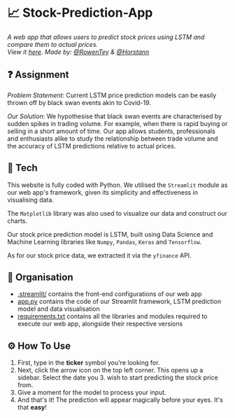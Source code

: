 # 📈 Stock-Prediction-App
*A web app that allows users to predict stock prices using LSTM and compare them to actual prices.* <br>
*View it [here](https://share.streamlit.io/rowentey/stock-price/main/app.py). Made by: [@RowenTey](https://github.com/RowenTey) & [@Horstann](https://github.com/Horstann)*

## ❓ Assignment

*Problem Statement*: Current LSTM price prediction models can be easily thrown off by black swan events akin to Covid-19.

*Our Solution*: We hypothesise that black swan events are characterised by sudden spikes in trading volume. For example, when there is rapid buying or selling in a short amount of time. Our app allows students, professionals and enthusiasts alike to study the relationship between trade volume and the accuracy of LSTM predictions relative to actual prices.

## 🧪 Tech 

This website is fully coded with Python. We utilised the `Streamlit` module as our web app's framework, given its simplicity and effectiveness in visualising data.

The `Matplotlib` library was also used to visualize our data and construct our charts.

Our stock price prediction model is LSTM, built using Data Science and Machine Learning libraries like `Numpy`, `Pandas`, `Keras` and `Tensorflow`.

As for our stock price data, we extracted it via the `yfinance` API.

## 📁 Organisation

- [.streamlit/](https://github.com/Horstann/Stock-Prediction-App/tree/main/.streamlit) contains the front-end configurations of our web app
- [app.py](https://github.com/Horstann/Stock-Prediction-App/blob/main/app.py) contains the code of our Streamlit framework, LSTM prediction model and data visualisation
- [requirements.txt](https://github.com/Horstann/Stock-Prediction-App/blob/main/requirements.txt) contains all the libraries and modules required to execute our web app, alongside their respective versions

## ⚙ How To Use
1. First, type in the **ticker** symbol you're looking for.  
2. Next, click the arrow icon on the top left corner. This opens up a sidebar. Select the date you 3. wish to start predicting the stock price from.  
4. Give a moment for the model to process your input.  
5. And that's it! The prediction will appear magically before your eyes. It's that **easy**!
